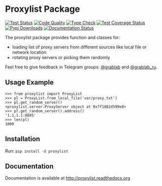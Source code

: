 # Proxylist Package

[![Test Status](https://github.com/lorien/proxylist/actions/workflows/test.yml/badge.svg)](https://github.com/lorien/proxylist/actions/workflows/test.yml)
[![Code Quality](https://github.com/lorien/proxylist/actions/workflows/check.yml/badge.svg)](https://github.com/lorien/proxylist/actions/workflows/test.yml)
[![Type Check](https://github.com/lorien/proxylist/actions/workflows/mypy.yml/badge.svg)](https://github.com/lorien/proxylist/actions/workflows/mypy.yml)
[![Test Coverage Status](https://coveralls.io/repos/github/lorien/proxylist/badge.svg)](https://coveralls.io/github/lorien/proxylist)
[![Pypi Downloads](https://img.shields.io/pypi/dw/proxylist?label=Downloads)](https://pypistats.org/packages/proxylist)
[![Documentation Status](https://readthedocs.org/projects/proxylist/badge/?version=latest)](http://proxylist.readthedocs.org)

The proxylist package provides function and classes for:

- loading list of proxy servers from different sources like local file or network location
- rotating proxy servers or picking them randomly

Feel free to give feedback in Telegram groups: [@grablab](https://t.me/grablab) and [@grablab\_ru](https://t.me/grablab_ru).

## Usage Example

```
>>> from proxylist import ProxyList
>>> pl = ProxyList.from_local_file('var/proxy.txt')
>>> pl.get_random_server()
<proxylist.server.ProxyServer object at 0x7f1882d599e8>
>>> pl.get_random_server().address()
'1.1.1.1:8085'
>>> len(pl)
1000
```

## Installation

Run: `pip install -U proxylist`


## Documentation

Documentation is available at http://proxylist.readthedocs.org

